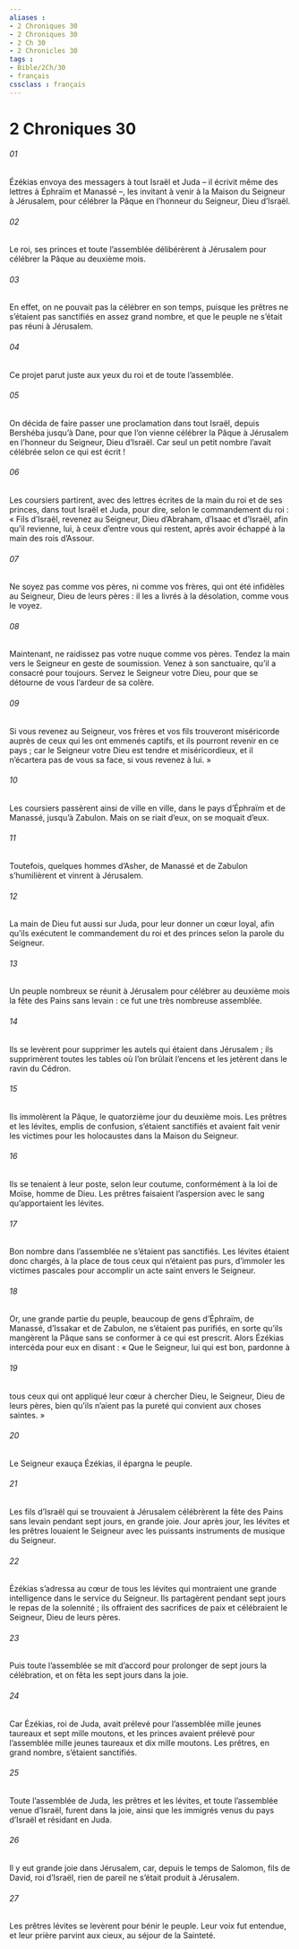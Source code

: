 ```yaml
---
aliases : 
- 2 Chroniques 30
- 2 Chroniques 30
- 2 Ch 30
- 2 Chronicles 30
tags : 
- Bible/2Ch/30
- français
cssclass : français
---
```


# 2 Chroniques 30

###### 01
Ézékias envoya des messagers à tout Israël et Juda – il écrivit même des lettres à Éphraïm et Manassé –, les invitant à venir à la Maison du Seigneur à Jérusalem, pour célébrer la Pâque en l’honneur du Seigneur, Dieu d’Israël.
###### 02
Le roi, ses princes et toute l’assemblée délibérèrent à Jérusalem pour célébrer la Pâque au deuxième mois.
###### 03
En effet, on ne pouvait pas la célébrer en son temps, puisque les prêtres ne s’étaient pas sanctifiés en assez grand nombre, et que le peuple ne s’était pas réuni à Jérusalem.
###### 04
Ce projet parut juste aux yeux du roi et de toute l’assemblée.
###### 05
On décida de faire passer une proclamation dans tout Israël, depuis Bershéba jusqu’à Dane, pour que l’on vienne célébrer la Pâque à Jérusalem en l’honneur du Seigneur, Dieu d’Israël. Car seul un petit nombre l’avait célébrée selon ce qui est écrit !
###### 06
Les coursiers partirent, avec des lettres écrites de la main du roi et de ses princes, dans tout Israël et Juda, pour dire, selon le commandement du roi : « Fils d’Israël, revenez au Seigneur, Dieu d’Abraham, d’Isaac et d’Israël, afin qu’il revienne, lui, à ceux d’entre vous qui restent, après avoir échappé à la main des rois d’Assour.
###### 07
Ne soyez pas comme vos pères, ni comme vos frères, qui ont été infidèles au Seigneur, Dieu de leurs pères : il les a livrés à la désolation, comme vous le voyez.
###### 08
Maintenant, ne raidissez pas votre nuque comme vos pères. Tendez la main vers le Seigneur en geste de soumission. Venez à son sanctuaire, qu’il a consacré pour toujours. Servez le Seigneur votre Dieu, pour que se détourne de vous l’ardeur de sa colère.
###### 09
Si vous revenez au Seigneur, vos frères et vos fils trouveront miséricorde auprès de ceux qui les ont emmenés captifs, et ils pourront revenir en ce pays ; car le Seigneur votre Dieu est tendre et miséricordieux, et il n’écartera pas de vous sa face, si vous revenez à lui. »
###### 10
Les coursiers passèrent ainsi de ville en ville, dans le pays d’Éphraïm et de Manassé, jusqu’à Zabulon. Mais on se riait d’eux, on se moquait d’eux.
###### 11
Toutefois, quelques hommes d’Asher, de Manassé et de Zabulon s’humilièrent et vinrent à Jérusalem.
###### 12
La main de Dieu fut aussi sur Juda, pour leur donner un cœur loyal, afin qu’ils exécutent le commandement du roi et des princes selon la parole du Seigneur.
###### 13
Un peuple nombreux se réunit à Jérusalem pour célébrer au deuxième mois la fête des Pains sans levain : ce fut une très nombreuse assemblée.
###### 14
Ils se levèrent pour supprimer les autels qui étaient dans Jérusalem ; ils supprimèrent toutes les tables où l’on brûlait l’encens et les jetèrent dans le ravin du Cédron.
###### 15
Ils immolèrent la Pâque, le quatorzième jour du deuxième mois. Les prêtres et les lévites, emplis de confusion, s’étaient sanctifiés et avaient fait venir les victimes pour les holocaustes dans la Maison du Seigneur.
###### 16
Ils se tenaient à leur poste, selon leur coutume, conformément à la loi de Moïse, homme de Dieu. Les prêtres faisaient l’aspersion avec le sang qu’apportaient les lévites.
###### 17
Bon nombre dans l’assemblée ne s’étaient pas sanctifiés. Les lévites étaient donc chargés, à la place de tous ceux qui n’étaient pas purs, d’immoler les victimes pascales pour accomplir un acte saint envers le Seigneur.
###### 18
Or, une grande partie du peuple, beaucoup de gens d’Éphraïm, de Manassé, d’Issakar et de Zabulon, ne s’étaient pas purifiés, en sorte qu’ils mangèrent la Pâque sans se conformer à ce qui est prescrit. Alors Ézékias intercéda pour eux en disant : « Que le Seigneur, lui qui est bon, pardonne à
###### 19
tous ceux qui ont appliqué leur cœur à chercher Dieu, le Seigneur, Dieu de leurs pères, bien qu’ils n’aient pas la pureté qui convient aux choses saintes. »
###### 20
Le Seigneur exauça Ézékias, il épargna le peuple.
###### 21
Les fils d’Israël qui se trouvaient à Jérusalem célébrèrent la fête des Pains sans levain pendant sept jours, en grande joie. Jour après jour, les lévites et les prêtres louaient le Seigneur avec les puissants instruments de musique du Seigneur.
###### 22
Ézékias s’adressa au cœur de tous les lévites qui montraient une grande intelligence dans le service du Seigneur. Ils partagèrent pendant sept jours le repas de la solennité ; ils offraient des sacrifices de paix et célébraient le Seigneur, Dieu de leurs pères.
###### 23
Puis toute l’assemblée se mit d’accord pour prolonger de sept jours la célébration, et on fêta les sept jours dans la joie.
###### 24
Car Ézékias, roi de Juda, avait prélevé pour l’assemblée mille jeunes taureaux et sept mille moutons, et les princes avaient prélevé pour l’assemblée mille jeunes taureaux et dix mille moutons. Les prêtres, en grand nombre, s’étaient sanctifiés.
###### 25
Toute l’assemblée de Juda, les prêtres et les lévites, et toute l’assemblée venue d’Israël, furent dans la joie, ainsi que les immigrés venus du pays d’Israël et résidant en Juda.
###### 26
Il y eut grande joie dans Jérusalem, car, depuis le temps de Salomon, fils de David, roi d’Israël, rien de pareil ne s’était produit à Jérusalem.
###### 27
Les prêtres lévites se levèrent pour bénir le peuple. Leur voix fut entendue, et leur prière parvint aux cieux, au séjour de la Sainteté.

